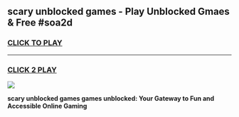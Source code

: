 
## scary unblocked games - Play Unblocked Gmaes & Free #soa2d
<h3>
<a href="https://news.freeplayer.one?title=scary_unblocked_games&ref=24F">CLICK TO PLAY</a></h3>
<hr>

<h3>
<a href="https://news.freeplayer.one?title=scary_unblocked_games&ref=24F">CLICK 2 PLAY</a>
  
</h3>

<a href="https://news.freeplayer.one?title=scary_unblocked_games&ref=24F/"><img src="https://clearcache.store/games.png"></a>


**scary unblocked games games unblocked: Your Gateway to Fun and Accessible Online Gaming**
